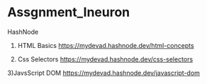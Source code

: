 
# Assgnment_Ineuron
HashNode 
1) HTML Basics
https://mydevad.hashnode.dev/html-concepts

2) Css Selectors
https://mydevad.hashnode.dev/css-selectors

3)JavsScript DOM
  https://mydevad.hashnode.dev/javascript-dom
